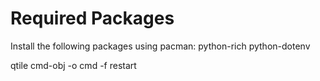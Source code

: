 # Required Packages

Install the following packages using pacman:
python-rich
python-dotenv

qtile cmd-obj -o cmd -f restart